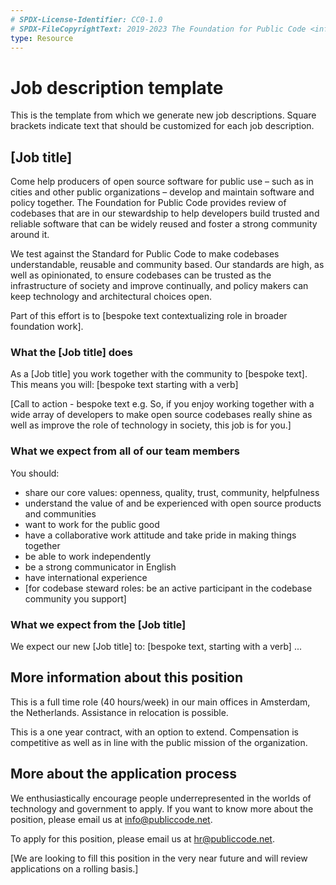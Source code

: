 ```yaml
---
# SPDX-License-Identifier: CC0-1.0
# SPDX-FileCopyrightText: 2019-2023 The Foundation for Public Code <info@publiccode.net>
type: Resource
---
```


# Job description template

This is the template from which we generate new job descriptions. Square brackets indicate text that should be customized for each job description.

## [Job title]

Come help producers of open source software for public use – such as in cities and other public organizations – develop and maintain software and policy together. The Foundation for Public Code provides review of codebases that are in our stewardship to help developers build trusted and reliable software that can be widely reused and foster a strong community around it.

We test against the Standard for Public Code to make codebases understandable, reusable and community based. Our standards are high, as well as opinionated, to ensure codebases can be trusted as the infrastructure of society and improve continually, and policy makers can keep technology and architectural choices open.

Part of this effort is to [bespoke text contextualizing role in broader foundation work].

### What the [Job title] does

As a [Job title] you work together with the community to [bespoke text]. This means you will:
[bespoke text starting with a verb]

[Call to action - bespoke text e.g. So, if you enjoy working together with a wide array of developers to make open source codebases really shine as well as improve the role of technology in society, this job is for you.]

### What we expect from all of our team members

You should:

* share our core values: openness, quality, trust, community, helpfulness
* understand the value of and be experienced with open source products and communities
* want to work for the public good
* have a collaborative work attitude and take pride in making things together
* be able to work independently
* be a strong communicator in English
* have international experience
* [for codebase steward roles: be an active participant in the codebase community you support]

### What we expect from the [Job title]

We expect our new [Job title] to:
[bespoke text, starting with a verb]
...

## More information about this position

This is a full time role (40 hours/week) in our main offices in Amsterdam, the Netherlands. Assistance in relocation is possible.

This is a one year contract, with an option to extend. Compensation is competitive as well as in line with the public mission of the organization.

## More about the application process

We enthusiastically encourage people underrepresented in the worlds of technology and government to apply.
If you want to know more about the position, please email us at info@publiccode.net.

To apply for this position, please email us at hr@publiccode.net.

[We are looking to fill this position in the very near future and will review applications on a rolling basis.]
